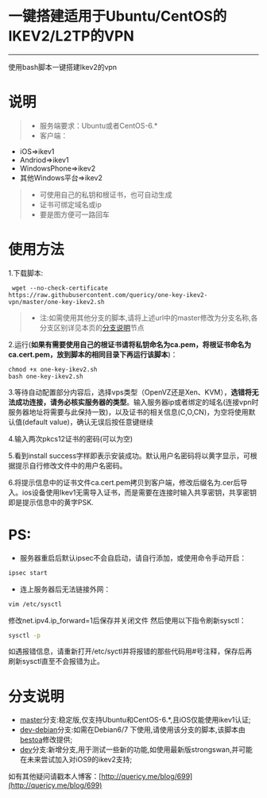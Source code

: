 # 一键搭建适用于Ubuntu/CentOS的IKEV2/L2TP的VPN

------
使用bash脚本一键搭建Ikev2的vpn

说明
=============
> * 服务端要求：Ubuntu或者CentOS-6.*
> * 客户端：
 - iOS=>ikev1
 - Andriod=>ikev1
 - WindowsPhone=>ikev2
 - 其他Windows平台=>ikev2
> * 可使用自己的私钥和根证书，也可自动生成
> * 证书可绑定域名或ip
> * 要是图方便可一路回车

使用方法
==========
1.下载脚本:
```shell
 wget --no-check-certificate https://raw.githubusercontent.com/quericy/one-key-ikev2-vpn/master/one-key-ikev2.sh
```
> * 注:如需使用其他分支的脚本,请将上述url中的master修改为分支名称,各分支区别详见本页的[分支说明](#分支说明)节点

2.运行(**如果有需要使用自己的根证书请将私钥命名为ca.pem，将根证书命名为ca.cert.pem，放到脚本的相同目录下再运行该脚本**)：
```shell
chmod +x one-key-ikev2.sh
bash one-key-ikev2.sh
```

3.等待自动配置部分内容后，选择vps类型（OpenVZ还是Xen、KVM），**选错将无法成功连接，请务必核实服务器的类型**。输入服务器ip或者绑定的域名(连接vpn时服务器地址将需要与此保持一致)，以及证书的相关信息(C,O,CN)，为空将使用默认值(default value)，确认无误后按任意键继续

4.输入两次pkcs12证书的密码(可以为空)

5.看到install success字样即表示安装成功。默认用户名密码将以黄字显示，可根据提示自行修改文件中的用户名密码。

6.将提示信息中的证书文件ca.cert.pem拷贝到客户端，修改后缀名为.cer后导入。ios设备使用Ikev1无需导入证书，而是需要在连接时输入共享密钥，共享密钥即是提示信息中的黄字PSK.

PS:
======
* 服务器重启后默认ipsec不会自启动，请自行添加，或使用命令手动开启：
```bash
ipsec start
```
* 连上服务器后无法链接外网：
```bash
vim /etc/sysctl
```
修改net.ipv4.ip_forward=1后保存并关闭文件
然后使用以下指令刷新sysctl：
```bash
sysctl -p
```
如遇报错信息，请重新打开/etc/syctl并将报错的那些代码用#号注释，保存后再刷新sysctl直至不会报错为止。

分支说明
==========
* [master](https://github.com/quericy/one-key-ikev2-vpn/tree/master)分支:稳定版,仅支持Ubuntu和CentOS-6.*,且iOS仅能使用ikev1认证;
* [dev-debian](https://github.com/quericy/one-key-ikev2-vpn/tree/dev-debian)分支:如需在Debian6/7 下使用,请使用该分支的脚本,该脚本由[bestoa](https://github.com/bestoa)修改提供;
* [dev](https://github.com/quericy/one-key-ikev2-vpn/tree/dev)分支:新增分支,用于测试一些新的功能,如使用最新版strongswan,并可能在未来尝试加入对iOS9的ikev2支持;

如有其他疑问请戳本人博客：[http://quericy.me/blog/699](http://quericy.me/blog/699)
